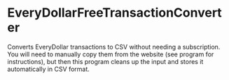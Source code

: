 # EveryDollarFreeTransactionConverter
Converts EveryDollar transactions to CSV without needing a subscription. You will need to manually copy them from the website (see program for instructions), but then this program cleans up the input and stores it automatically in CSV format.

